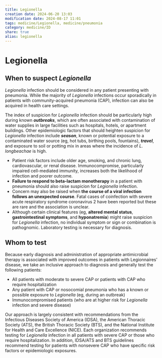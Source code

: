 ```yaml
---
title: Legionella
creation date: 2024-06-20 13:03
modification date: 2024-08-17 11:01
tags: medicine/Legionella, medicine/pneumonia
category: medicine/ID
share: true
alias: legionella
---
```

# Legionella  
## When to suspect _Legionella_  
  
_Legionella_ infection should be considered in any patient presenting with pneumonia. While the majority of _Legionella_ infections occur sporadically in patients with community-acquired pneumonia (CAP), infection can also be acquired in health care settings.  
  
The index of suspicion for _Legionella_ infection should be particularly high during known **_outbreaks_**, which are often associated with contamination of water supplies in large facilities such as hospitals, hotels, or apartment buildings. Other epidemiologic factors that should heighten suspicion for _Legionella_ infection include **_season_**, known or potential exposure to a contaminated water source (eg, hot tubs, birthing pools, fountains), **_travel_**, and exposure to soil or potting mix in areas where the incidence of _L. longbeachae_ is high.  
  
- Patient risk factors include older age, smoking, and chronic lung, cardiovascular, or renal disease. Immunocompromise, particularly impaired cell-mediated immunity, increases both the likelihood of infection and poorer outcome.   
- **Failure to respond to beta-lactam monotherapy** in a patient with pneumonia should also raise suspicion for _Legionella_ infection.   
- Concern may also be raised when **the course of a viral infection follows an unexpected course**. Fatal cases of coinfection with severe acute respiratory syndrome coronavirus 2 have been reported but these are rare and the association is unclear.  
- Although certain clinical features (eg, **altered mental status**, **gastrointestinal symptoms**, and **hyponatremia**) might raise suspicion for _Legionella_ infection, no individual symptom or sign or combination is pathognomic. Laboratory testing is necessary for diagnosis.  
  
## Whom to test  
  
Because early diagnosis and administration of appropriate antimicrobial therapy is associated with improved outcomes in patients with Legionnaires' disease, we take an inclusive approach to diagnosis and generally test the following patients:  
  
- All patients with moderate to severe CAP or patients with CAP who require hospitalization  
- Any patient with CAP or nosocomial pneumonia who has a known or possible exposure to _Legionella_ (eg, during an outbreak)  
- Immunocompromised patients (who are at higher risk for _Legionella_ infection and severe disease)  
  
Our approach is largely consistent with recommendations from the Infectious Diseases Society of America (IDSA), the American Thoracic Society (ATS), the British Thoracic Society (BTS), and the National Institute for Health and Care Excellence (NICE). Each organization recommends testing for _Legionella_ infection in all patients with severe CAP or those who require hospitalization. In addition, IDSA/ATS and BTS guidelines recommend testing for patients with nonsevere CAP who have specific risk factors or epidemiologic exposures.